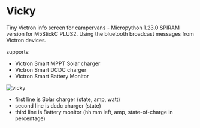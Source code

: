 # Vicky
 Tiny Victron info screen for campervans - Micropython 1.23.0 SPIRAM version for M5StickC PLUS2. Using the bluetooth broadcast messages from Victron devices.

 supports:
 + Victron Smart MPPT Solar charger
 + Victron Smart DCDC charger
 + Victron Smart Battery Monitor

![vicky](https://github.com/jensimik/vicky/assets/310660/96f9856e-81d8-42b2-9f81-2593a1e90c0a)

+ first line is Solar charger (state, amp, watt)
+ second line is dcdc charger (state)
+ third line is Battery monitor (hh:mm left, amp, state-of-charge in percentage)
